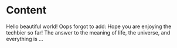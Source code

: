 # Content

Hello beautiful world!
Oops forgot to add: Hope you are enjoying the techbier so far!
The answer to the meaning of life, the universe, and everything is ...